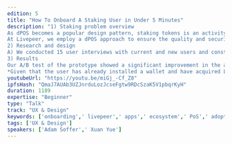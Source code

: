 ```yaml
---
edition: 5
title: "How To Onboard A Staking User in Under 5 Minutes"
description: "1) Staking problem overview
As dPOS becomes a popular design pattern, staking tokens is an activity that end users for dapps and protocols are increasingly exposed to in order to get the required network participation. Since user interfaces for dPoS is still quite new for most, we hope to help you with your own design research by sharing some of our challenges and learnings unique to designing dPoS staking applications.
At Livepeer, we employ a dPOS approach to ensure the quality and security of the video transcoding services that our platform provides. Past studies showed that it took from 30 minutes up to 3 days for new users to figure out how to stake. This led us to ask the question: how can we make the experience so intuitive that even new users can go from signing up with a wallet to staking token in under 5 minutes?
2) Research and design
A) We conducted 15 user interviews with current and new users and constructed a user journey of the current staking experience. B) Noting the pain points and feature requests from these initial talks, we then went on to do competitive analysis across 10 staking apps for prominent blockchain projects, taking inspiration from the best elements of each. C) Due to feedback about user confusion, while navigating our staking app, we asked users to card sort features on the current application to help us redesign information architecture. D) Lastly, we iteratively tested our redesign with clickable prototypes to create a brand new onboarding experience and a brand new staking platform.
3) Results
Our A/B test of the prototype showed a significant improvement in the amount of time it took for users to go from signing up to staking token. 60+% participants were able to complete the new staking prototype in under 5 minutes*!
*Given that the user has already installed a wallet and have acquired Livepeer token."
youtubeUrl: "https://youtu.be/miGj_-Cf_Z8"
ipfsHash: "QmaJ7AUAb3UZJnrduLozJcseFgtw9RDcSzaK5V1pbqrKyH"
duration: 1189
expertise: "Beginner"
type: "Talk"
track: "UX & Design"
keywords: ['onboarding',' livepeer',' apps',' ecosystem',' PoS',' adoption',' general']
tags: ['UX & Design']
speakers: ['Adam Soffer',' Xuan Yue']
---
```

